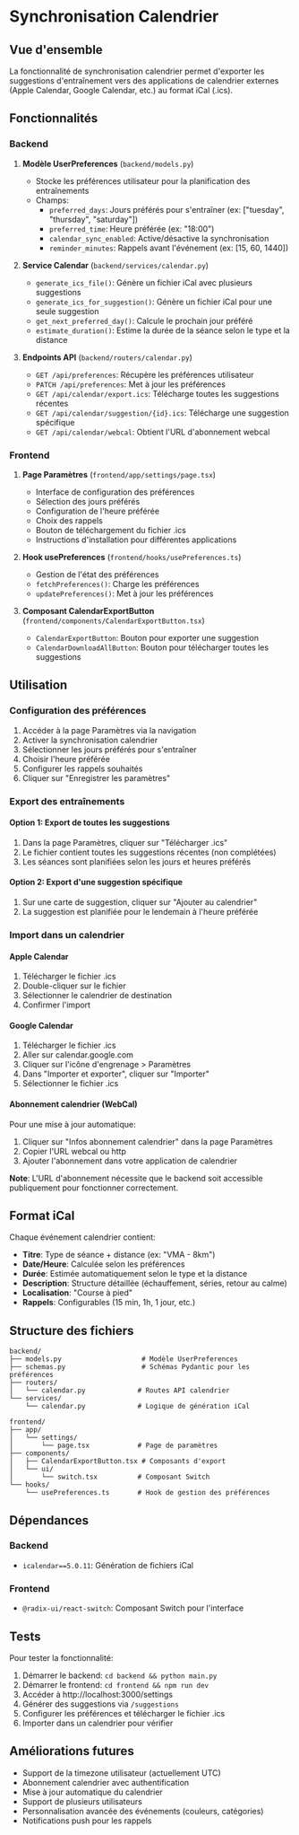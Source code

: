 # Synchronisation Calendrier

## Vue d'ensemble

La fonctionnalité de synchronisation calendrier permet d'exporter les suggestions d'entraînement vers des applications de calendrier externes (Apple Calendar, Google Calendar, etc.) au format iCal (.ics).

## Fonctionnalités

### Backend

1. **Modèle UserPreferences** (`backend/models.py`)
   - Stocke les préférences utilisateur pour la planification des entraînements
   - Champs:
     - `preferred_days`: Jours préférés pour s'entraîner (ex: ["tuesday", "thursday", "saturday"])
     - `preferred_time`: Heure préférée (ex: "18:00")
     - `calendar_sync_enabled`: Active/désactive la synchronisation
     - `reminder_minutes`: Rappels avant l'événement (ex: [15, 60, 1440])

2. **Service Calendar** (`backend/services/calendar.py`)
   - `generate_ics_file()`: Génère un fichier iCal avec plusieurs suggestions
   - `generate_ics_for_suggestion()`: Génère un fichier iCal pour une seule suggestion
   - `get_next_preferred_day()`: Calcule le prochain jour préféré
   - `estimate_duration()`: Estime la durée de la séance selon le type et la distance

3. **Endpoints API** (`backend/routers/calendar.py`)
   - `GET /api/preferences`: Récupère les préférences utilisateur
   - `PATCH /api/preferences`: Met à jour les préférences
   - `GET /api/calendar/export.ics`: Télécharge toutes les suggestions récentes
   - `GET /api/calendar/suggestion/{id}.ics`: Télécharge une suggestion spécifique
   - `GET /api/calendar/webcal`: Obtient l'URL d'abonnement webcal

### Frontend

1. **Page Paramètres** (`frontend/app/settings/page.tsx`)
   - Interface de configuration des préférences
   - Sélection des jours préférés
   - Configuration de l'heure préférée
   - Choix des rappels
   - Bouton de téléchargement du fichier .ics
   - Instructions d'installation pour différentes applications

2. **Hook usePreferences** (`frontend/hooks/usePreferences.ts`)
   - Gestion de l'état des préférences
   - `fetchPreferences()`: Charge les préférences
   - `updatePreferences()`: Met à jour les préférences

3. **Composant CalendarExportButton** (`frontend/components/CalendarExportButton.tsx`)
   - `CalendarExportButton`: Bouton pour exporter une suggestion
   - `CalendarDownloadAllButton`: Bouton pour télécharger toutes les suggestions

## Utilisation

### Configuration des préférences

1. Accéder à la page Paramètres via la navigation
2. Activer la synchronisation calendrier
3. Sélectionner les jours préférés pour s'entraîner
4. Choisir l'heure préférée
5. Configurer les rappels souhaités
6. Cliquer sur "Enregistrer les paramètres"

### Export des entraînements

#### Option 1: Export de toutes les suggestions

1. Dans la page Paramètres, cliquer sur "Télécharger .ics"
2. Le fichier contient toutes les suggestions récentes (non complétées)
3. Les séances sont planifiées selon les jours et heures préférés

#### Option 2: Export d'une suggestion spécifique

1. Sur une carte de suggestion, cliquer sur "Ajouter au calendrier"
2. La suggestion est planifiée pour le lendemain à l'heure préférée

### Import dans un calendrier

#### Apple Calendar

1. Télécharger le fichier .ics
2. Double-cliquer sur le fichier
3. Sélectionner le calendrier de destination
4. Confirmer l'import

#### Google Calendar

1. Télécharger le fichier .ics
2. Aller sur calendar.google.com
3. Cliquer sur l'icône d'engrenage > Paramètres
4. Dans "Importer et exporter", cliquer sur "Importer"
5. Sélectionner le fichier .ics

#### Abonnement calendrier (WebCal)

Pour une mise à jour automatique:

1. Cliquer sur "Infos abonnement calendrier" dans la page Paramètres
2. Copier l'URL webcal ou http
3. Ajouter l'abonnement dans votre application de calendrier

**Note**: L'URL d'abonnement nécessite que le backend soit accessible publiquement pour fonctionner correctement.

## Format iCal

Chaque événement calendrier contient:

- **Titre**: Type de séance + distance (ex: "VMA - 8km")
- **Date/Heure**: Calculée selon les préférences
- **Durée**: Estimée automatiquement selon le type et la distance
- **Description**: Structure détaillée (échauffement, séries, retour au calme)
- **Localisation**: "Course à pied"
- **Rappels**: Configurables (15 min, 1h, 1 jour, etc.)

## Structure des fichiers

```
backend/
├── models.py                    # Modèle UserPreferences
├── schemas.py                   # Schémas Pydantic pour les préférences
├── routers/
│   └── calendar.py             # Routes API calendrier
└── services/
    └── calendar.py             # Logique de génération iCal

frontend/
├── app/
│   └── settings/
│       └── page.tsx            # Page de paramètres
├── components/
│   ├── CalendarExportButton.tsx # Composants d'export
│   └── ui/
│       └── switch.tsx          # Composant Switch
└── hooks/
    └── usePreferences.ts       # Hook de gestion des préférences
```

## Dépendances

### Backend
- `icalendar==5.0.11`: Génération de fichiers iCal

### Frontend
- `@radix-ui/react-switch`: Composant Switch pour l'interface

## Tests

Pour tester la fonctionnalité:

1. Démarrer le backend: `cd backend && python main.py`
2. Démarrer le frontend: `cd frontend && npm run dev`
3. Accéder à http://localhost:3000/settings
4. Générer des suggestions via `/suggestions`
5. Configurer les préférences et télécharger le fichier .ics
6. Importer dans un calendrier pour vérifier

## Améliorations futures

- Support de la timezone utilisateur (actuellement UTC)
- Abonnement calendrier avec authentification
- Mise à jour automatique du calendrier
- Support de plusieurs utilisateurs
- Personnalisation avancée des événements (couleurs, catégories)
- Notifications push pour les rappels
